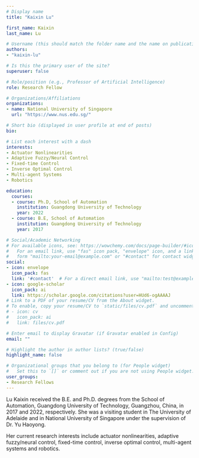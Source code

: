 ```yaml
---
# Display name
title: "Kaixin Lu"

first_name: Kaixin
last_name: Lu

# Username (this should match the folder name and the name on publications)
authors:
- "kaixin-lu"

# Is this the primary user of the site?
superuser: false

# Role/position (e.g., Professor of Artificial Intelligence)
role: Research Fellow

# Organizations/Affiliations
organizations:
- name: National University of Singapore
  url: "https://www.nus.edu.sg/"

# Short bio (displayed in user profile at end of posts)
bio: 

# List each interest with a dash
interests:
- Actuator Nonlinearities
- Adaptive Fuzzy/Neural Control
- Fixed-time Control
- Inverse Optimal Control
- Multi-agent Systems
- Robotics

education:
  courses:
  - course: Ph.D, School of Automation
    institution: Guangdong University of Technology
    year: 2022
  - course: B.E, School of Automation
    institution: Guangdong University of Technology
    year: 2017

# Social/Academic Networking
# For available icons, see: https://wowchemy.com/docs/page-builder/#icons
#   For an email link, use "fas" icon pack, "envelope" icon, and a link in the
#   form "mailto:your-email@example.com" or "#contact" for contact widget.
social:
- icon: envelope
  icon_pack: fas
  link: '#contact'  # For a direct email link, use "mailto:test@example.org".
- icon: google-scholar
  icon_pack: ai
  link: https://scholar.google.com/citations?user=HUd6-ogAAAAJ
# Link to a PDF of your resume/CV from the About widget.
# To enable, copy your resume/CV to `static/files/cv.pdf` and uncomment the lines below.
# - icon: cv
#   icon_pack: ai
#   link: files/cv.pdf

# Enter email to display Gravatar (if Gravatar enabled in Config)
email: ""

# Highlight the author in author lists? (true/false)
highlight_name: false

# Organizational groups that you belong to (for People widget)
#   Set this to `[]` or comment out if you are not using People widget.
user_groups:
- Research Fellows
---
```

Lu Kaixin received the B.E. and Ph.D. degrees from the School of Automation, Guangdong University of Technology, Guangzhou, China, in 2017 and 2022, respectively. She was a visiting student in The University of Adelaide and in National University of Singapore under the supervision of Dr. Yu Haoyong. 

Her current research interests include actuator nonlinearities, adaptive fuzzy/neural control, fixed-time control, inverse optimal control, multi-agent systems and robotics.
